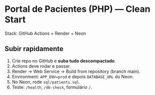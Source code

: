 # Portal de Pacientes (PHP) — Clean Start
Stack: GitHub Actions + Render + Neon

## Subir rapidamente
1. Crie repo no GitHub e **suba tudo descompactado**.
2. Actions deve rodar e passar.
3. Render → Web Service → Build from repository (branch main).
4. Environment: `APP_ENV=prod` e depois `DATABASE_URL` do Neon.
5. No Neon, rode `sql/patients.sql`.
6. Teste: `/health`, `/db-check`, formulário `/`.
